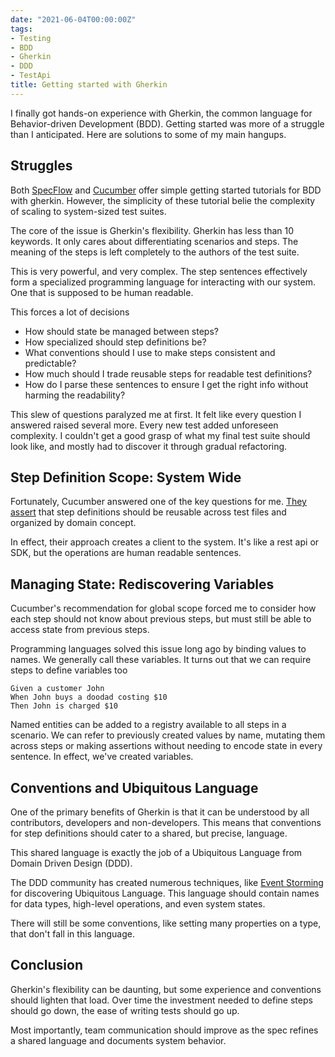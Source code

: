 ```yaml
---
date: "2021-06-04T00:00:00Z"
tags:
- Testing
- BDD
- Gherkin
- DDD
- TestApi
title: Getting started with Gherkin 
---
```


I finally got hands-on experience with Gherkin, the common language for Behavior-driven Development (BDD). Getting started was more of a struggle than I anticipated. Here are solutions to some of my main hangups.
<!--more-->

## Struggles

Both [SpecFlow](https://specflow.org/) and [Cucumber](https://cucumber.io/docs/guides/10-minute-tutorial) offer simple getting started tutorials for BDD with gherkin.
However, the simplicity of these tutorial belie the complexity of scaling to system-sized test suites.

The core of the issue is Gherkin's flexibility. Gherkin has less than 10 keywords. It only cares about differentiating scenarios and steps. The meaning of the steps is left completely to the authors of the test suite.

This is very powerful, and very complex. The step sentences effectively form a specialized programming language for interacting with our system. One that is supposed to be human readable.

This forces a lot of decisions
- How should state be managed between steps?
- How specialized should step definitions be?
- What conventions should I use to make steps consistent and predictable?
- How much should I trade reusable steps for readable test definitions?
- How do I parse these sentences to ensure I get the right info without harming the readability?

This slew of questions paralyzed me at first. It felt like every question I answered raised several more. Every new test added unforeseen complexity. I couldn't get a good grasp of what my final test suite should look like, and mostly had to discover it through gradual refactoring.

## Step Definition Scope: System Wide

Fortunately, Cucumber answered one of the key questions for me. [They assert](https://cucumber.io/docs/guides/anti-patterns) that step definitions should be reusable across test files and organized by domain concept.

In effect, their approach creates a client to the system. It's like a rest api or SDK, but the operations are human readable sentences.

## Managing State: Rediscovering Variables

Cucumber's recommendation for global scope forced me to consider how each step should not know about previous steps, but must still be able to access state from previous steps.

Programming languages solved this issue long ago by binding values to names. We generally call these variables.
It turns out that we can require steps to define variables too

```gherkin
Given a customer John
When John buys a doodad costing $10
Then John is charged $10
```

Named entities can be added to a registry available to all steps in a scenario. We can refer to previously created values by name, mutating them across steps or making assertions without needing to encode state in every sentence. In effect, we've created variables.

## Conventions and Ubiquitous Language

One of the primary benefits of Gherkin is that it can be understood by all contributors, developers and non-developers. This means that conventions for step definitions should cater to a shared, but precise, language.

This shared language is exactly the job of a Ubiquitous Language from Domain Driven Design (DDD). 

The DDD community has created numerous techniques, like [Event Storming](https://www.eventstorming.com/) for discovering Ubiquitous Language. This language should contain names for data types, high-level operations, and even system states.

There will still be some conventions, like setting many properties on a type, that don't fall in this language.

## Conclusion

Gherkin's flexibility can be daunting, but some experience and conventions should lighten that load. Over time the investment needed to define steps should go down, the ease of writing tests should go up.

Most importantly, team communication should improve as the spec refines a shared language and documents system behavior.

